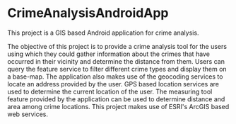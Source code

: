 # CrimeAnalysisAndroidApp
This project is a GIS based Android application for crime analysis.

The objective of this project is to provide a crime analysis tool for the users using which they could gather information about the crimes that have occurred in their vicinity and determine the distance from them. Users can query the feature service to filter different crime types and display them on a base-map. The application also makes use of the geocoding services to locate an address provided by the user. GPS based location services are used to determine the current location of the user. The measuring tool feature provided by the application can be used to determine distance and area among crime locations. This project makes use of ESRI's ArcGIS based web services.
